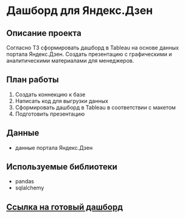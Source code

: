 # Дашборд для Яндекс.Дзен
## Описание проекта
Согласно ТЗ сформировать дашборд в Tableau на основе данных портала Яндекс.Дзен. Создать презентацию с графическими и аналитическими материалами для менеджеров.

## План работы
1. Создать коннекцию к базе
2. Написать код для выгрузки данных
3. Сформировать дашборд в Tableau в соответствии с макетом
4. Подготовить презентацию

## Данные
- данные портала Яндекс.Дзен

## Используемые библиотеки
- pandas
- sqlalchemy

## [Ссылка на готовый дашборд](https://tabsoft.co/2GugmzM)
